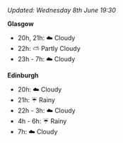 *Updated: Wednesday 8th June 19:30*

**Glasgow**

* 20h, 21h: :cloud: Cloudy
* 22h: :partly_sunny: Partly Cloudy
* 23h - 7h: :cloud: Cloudy

**Edinburgh**

* 20h: :cloud: Cloudy
* 21h: :umbrella: Rainy
* 22h - 3h: :cloud: Cloudy
* 4h - 6h: :umbrella: Rainy
* 7h: :cloud: Cloudy
